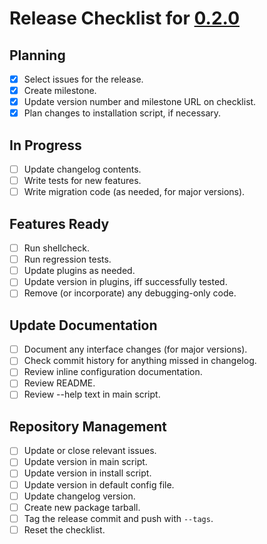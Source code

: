 # Release Checklist for [0.2.0](https://github.com/relsqui/doily/milestone/2)

## Planning

* [x] Select issues for the release.
* [x] Create milestone.
* [x] Update version number and milestone URL on checklist.
* [x] Plan changes to installation script, if necessary.

## In Progress

* [ ] Update changelog contents.
* [ ] Write tests for new features.
* [ ] Write migration code (as needed, for major versions).

## Features Ready

* [ ] Run shellcheck.
* [ ] Run regression tests.
* [ ] Update plugins as needed.
* [ ] Update version in plugins, iff successfully tested.
* [ ] Remove (or incorporate) any debugging-only code.

## Update Documentation

* [ ] Document any interface changes (for major versions).
* [ ] Check commit history for anything missed in changelog.
* [ ] Review inline configuration documentation.
* [ ] Review README.
* [ ] Review --help text in main script.

## Repository Management

* [ ] Update or close relevant issues.
* [ ] Update version in main script.
* [ ] Update version in install script.
* [ ] Update version in default config file.
* [ ] Update changelog version.
* [ ] Create new package tarball.
* [ ] Tag the release commit and push with `--tags`.
* [ ] Reset the checklist.
